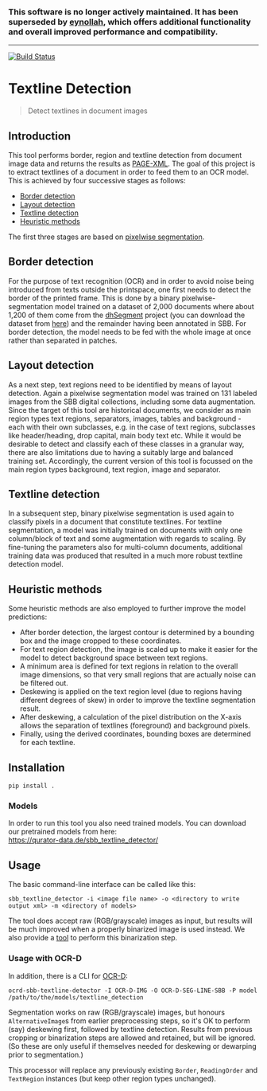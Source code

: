 ### This software is no longer actively maintained. It has been superseded by [eynollah](https://github.com/qurator-spk/eynollah), which offers additional functionality and overall improved performance and compatibility.
---

[![Build Status](https://travis-ci.org/qurator-spk/sbb_textline_detection.svg?branch=master)](https://travis-ci.org/qurator-spk/sbb_textline_detection)

# Textline Detection
> Detect textlines in document images

## Introduction
This tool performs border, region and textline detection from document image data and returns the results as [PAGE-XML](https://github.com/PRImA-Research-Lab/PAGE-XML).
The goal of this project is to extract textlines of a document in order to feed them to an OCR model. This is achieved by four successive stages as follows:
* [Border detection](https://github.com/qurator-spk/sbb_textline_detection#border-detection)
* [Layout detection](https://github.com/qurator-spk/sbb_textline_detection#layout-detection)
* [Textline detection](https://github.com/qurator-spk/sbb_textline_detection#textline-detection)
* [Heuristic methods](https://github.com/qurator-spk/sbb_textline_detection#heuristic-methods)

The first three stages are based on [pixelwise segmentation](https://github.com/qurator-spk/sbb_pixelwise_segmentation).

## Border detection
For the purpose of text recognition (OCR) and in order to avoid noise being introduced from texts outside the printspace, one first needs to detect the border of the printed frame. This is done by a binary pixelwise-segmentation model trained on a dataset of 2,000 documents where about 1,200 of them come from the [dhSegment](https://github.com/dhlab-epfl/dhSegment/) project (you can download the dataset from [here](https://github.com/dhlab-epfl/dhSegment/releases/download/v0.2/pages.zip)) and the remainder having been annotated in SBB. For border detection, the model needs to be fed with the whole image at once rather than separated in patches.

## Layout detection
As a next step, text regions need to be identified by means of layout detection. Again a pixelwise segmentation model was trained on 131 labeled images from the SBB digital collections, including some data augmentation. Since the target of this tool are historical documents, we consider as main region types text regions, separators, images, tables and background - each with their own subclasses, e.g. in the case of text regions, subclasses like header/heading, drop capital, main body text etc. While it would be desirable to detect and classify each of these classes in a granular way, there are also limitations due to having a suitably large and balanced training set. Accordingly, the current version of this tool is focussed on the main region types background, text region, image and separator. 

## Textline detection
In a subsequent step, binary pixelwise segmentation is used again to classify pixels in a document that constitute textlines. For textline segmentation, a model was initially trained on documents with only one column/block of text and some augmentation with regards to scaling. By fine-tuning the parameters also for multi-column documents, additional training data was produced that resulted in a much more robust textline detection model.

## Heuristic methods
Some heuristic methods are also employed to further improve the model predictions: 
* After border detection, the largest contour is determined by a bounding box and the image cropped to these coordinates. 
* For text region detection, the image is scaled up to make it easier for the model to detect background space between text regions.
* A minimum area is defined for text regions in relation to the overall image dimensions, so that very small regions that are actually noise can be filtered out. 
* Deskewing is applied on the text region level (due to regions having different degrees of skew) in order to improve the textline segmentation result. 
* After deskewing, a calculation of the pixel distribution on the X-axis allows the separation of textlines (foreground) and background pixels.
* Finally, using the derived coordinates, bounding boxes are determined for each textline.

## Installation
`pip install .`

### Models
In order to run this tool you also need trained models. You can download our pretrained models from here:   
https://qurator-data.de/sbb_textline_detector/

## Usage

The basic command-line interface can be called like this:

    sbb_textline_detector -i <image file name> -o <directory to write output xml> -m <directory of models>

The tool does accept raw (RGB/grayscale) images as input, but results will be much improved when a properly binarized image is used instead. We also provide a [tool](https://github.com/qurator-spk/sbb_binarization) to perform this binarization step.

### Usage with OCR-D

In addition, there is a CLI for [OCR-D](https://ocr-d.de/en/spec/cli):

    ocrd-sbb-textline-detector -I OCR-D-IMG -O OCR-D-SEG-LINE-SBB -P model /path/to/the/models/textline_detection

Segmentation works on raw (RGB/grayscale) images, but honours `AlternativeImage`s from earlier preprocessing steps, so it's OK to perform (say) deskewing first, followed by textline detection. Results from previous cropping or binarization steps are allowed and retained, but will be ignored. (So these are only useful if themselves needed for deskewing or dewarping prior to segmentation.) 

This processor will replace any previously existing `Border`, `ReadingOrder` and `TextRegion` instances (but keep other region types unchanged).
